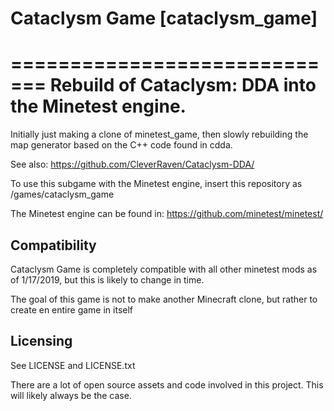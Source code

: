 # Cataclysm Game [cataclysm_game]
=============================
Rebuild of Cataclysm: DDA into the Minetest engine.
========================================

Initially just making a clone of minetest_game, then slowly rebuilding the map generator based on the C++ code found in cdda.

See also: https://github.com/CleverRaven/Cataclysm-DDA/

To use this subgame with the Minetest engine, insert this repository as
	/games/cataclysm_game

The Minetest engine can be found in:
	https://github.com/minetest/minetest/

Compatibility
--------------
Cataclysm Game is completely compatible with all other minetest mods as of 1/17/2019, but this is likely to change in time.

The goal of this game is not to make another Minecraft clone, but rather to create en entire game in itself

Licensing
---------
See LICENSE and LICENSE.txt

There are a lot of open source assets and code involved in this project.  This will likely always be the case.